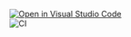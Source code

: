 [![Open in Visual Studio Code](https://classroom.github.com/assets/open-in-vscode-f059dc9a6f8d3a56e377f745f24479a46679e63a5d9fe6f495e02850cd0d8118.svg)](https://classroom.github.com/online_ide?assignment_repo_id=6349973&assignment_repo_type=AssignmentRepo)<br />
![CI](https://github.com/TestowanieAutomatyczneUG/laboratorium-6-mstapaj/actions/workflows/tests.yml/badge.svg)
